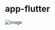 # app-flutter
![image](https://github.com/user-attachments/assets/b825f45f-e556-4565-8420-f687384081b0)

